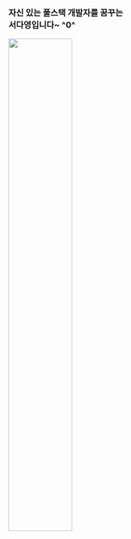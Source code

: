 <h3>자신 있는 풀스택 개발자를 꿈꾸는 <br>서다영입니다~ ^0^</h3>
<img style="width:50%;" src="https://github.com/savedinstancestate/goorm/assets/109202222/a48376d0-2cd4-4acd-be35-8a77cc189202)https://github.com/savedinstancestate/goorm/assets/109202222/a48376d0-2cd4-4acd-be35-8a77cc189202">

